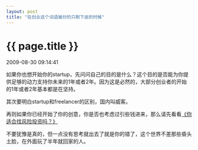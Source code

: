 ```yaml
---
layout: post
title: "在创业这个词语被炒的只剩下皮的时候"
---
```


<h1> {{ page.title }} </h1> <p class='meta'>2009-08-30 09:14:41</p>

如果你也想开始你的startup，先问问自己的目的是什么？这个目的是否能为你提供足够的动力支持你未来的1年或者2年。因为这是必然的，大部分创业者的开始的1年或者2年基本都是在坚持。

其次要明白startup和freelancer的区别，国内叫威客。

再则如果你已经开始了你的创意，你是否也考虑过引些钱进来，那么请先看看<a href="http://www.reachvc.com/post/712.html">《你适合找风险投资吗？》</a>

不要犹豫是真的，但一点没有思考就出去了就是你的错了，这个世界不差那些昏头土脸，在外面玩了半年就回家的人。